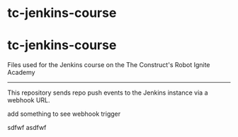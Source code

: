 # tc-jenkins-course
# tc-jenkins-course
Files used for the Jenkins course on the The Construct's Robot Ignite Academy


---
This repository sends repo push events to the Jenkins instance via a webhook URL.

add something to see webhook trigger

sdfwf
asdfwf
